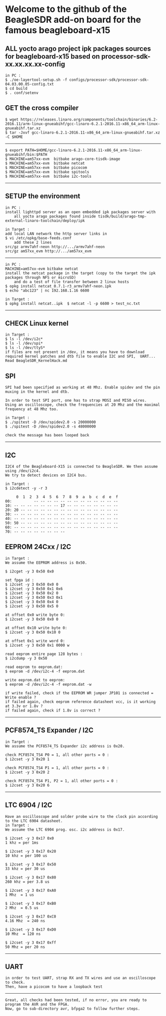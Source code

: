 

# Welcome to the github of the BeagleSDR add-on board for the famous beagleboard-x15

## ALL yocto arago project ipk packages sources for beagleboard-x15 based on processor-sdk-xx.xx.xx.xx-config

	in PC :
	$ ./oe-layertool-setup.sh -f configs/processor-sdk/processor-sdk-04.03.00.05-config.txt
	$ cd build
	$ . conf/setenv
	
## GET the cross compiler 
	$ wget https://releases.linaro.org/components/toolchain/binaries/6.2-2016.11/arm-linux-gnueabihf/gcc-linaro-6.2.1-2016.11-x86_64_arm-linux-gnueabihf.tar.xz
	$ tar -Jxvf gcc-linaro-6.2.1-2016.11-x86_64_arm-linux-gnueabihf.tar.xz -C $HOME
--------
	$ export PATH=$HOME/gcc-linaro-6.2.1-2016.11-x86_64_arm-linux-gnueabihf/bin:$PATH
	$ MACHINE=am57xx-evm  bitbake arago-core-tisdk-image
	$ MACHINE=am57xx-evm  bitbake netcat
	$ MACHINE=am57xx-evm  bitbake picocom
	$ MACHINE=am57xx-evm  bitbake spitools
	$ MACHINE=am57xx-evm  bitbake i2c-tools	

--------
## SETUP the environment

	in PC :
 	install lighttpd server as an open embedded ipk packages server with
        all yocto arago packages found inside tisdk/build/arago-tmp-external-linaro-toolchain/deploy/ipk

	in Target :
 	add local LAN network the http server links in
 	$ vi /etc/opkg/base-feeds.conf
        add these 2 lines
  	src/gz armv7ahf-neon http://.../armv7ahf-neon
  	src/gz am57xx_evm http://.../am57xx_evm

------

	in PC :
	MACHINE=am57xx-evm bitbake netcat
	install the netcat package in the target (copy to the target the ipk packages through NFS or microSD) 
        and do a test of file transfer between 2 linux hosts
	$ opkg install netcat_0.7.1-r3_armv7ahf-neon.ipk
	$ echo "abc123" | nc 192.168.1.16 6600

	in Target :
	$ opkg install netcat..ipk	$ netcat -l -p 6600 > test_nc.txt

------

## CHECK Linux kernel

	in Target :
	$ ls -l /dev/i2c*
	$ ls -l /dev/spi*
	$ ls -l /dev/ttyS*
	if files are not present in /dev, it means you have to download required kernel patches and dtb file to enable I2C and SPI,  UART... Read BeagleSDR_KernelHack.md
	

## SPI 

	SPI had been specified as working at 48 Mhz. Enable spidev and the pin muxing in the kernel and dtb.

	In order to test SPI port, one has to strap MOSI and MISO wires.
	Using an oscilloscope, check the frequencies at 20 Mhz and the maximal frequency at 48 Mhz too.
	
	in Target :
	$ ./spitest -D /dev/spidev2.0 -s 20000000
	$ ./spitest -D /dev/spidev2.0 -s 48000000
	
	check the message has been looped back

------

## I2C

	I2C4 of the Beagleboard-X15 is connected to BeagleSDR. We then assume using /dev/i2c4.
	We try to detect devices on I2C4 bus.
	
	in Target :
	$ i2cdetect -y -r 3
	
	     0  1  2  3  4  5  6  7  8  9  a  b  c  d  e  f
	00:          -- -- -- -- -- -- -- -- -- -- -- -- --
	10: -- -- -- -- -- -- -- 17 -- -- -- -- -- -- -- --
	20: 20 -- -- -- -- -- -- -- -- -- -- -- -- -- -- --
	30: -- -- -- -- -- -- -- -- -- -- -- -- -- -- -- --
	40: -- -- -- -- -- -- -- -- -- -- -- -- -- -- -- --
	50: 50 -- -- -- -- -- -- -- -- -- -- -- -- -- -- --
	60: -- -- -- -- -- -- -- -- -- -- -- -- -- -- -- --
	70: -- -- -- -- -- -- -- --

	

## EEPROM 24Cxx / I2C

	in Target :
	We assume the EEPROM address is 0x50.

	$ i2cget -y 3 0x50 0x0 

	set fpga id :
	$ i2cset -y 3 0x50 0x0 0
	$ i2cset -y 3 0x50 0x1 0x6
	$ i2cset -y 3 0x50 0x2 0
	$ i2cset -y 3 0x50 0x3 0x1
	$ i2cset -y 3 0x50 0x4 0
	$ i2cset -y 3 0x50 0x5 0

	at offset 0x0 write byte 0:
	$ i2cset -y 3 0x50 0x0 0

	at offset 0x10 write byte 0:
	$ i2cset -y 3 0x50 0x10 0

	at offset 0x1 write word 0:
	$ i2cset -y 3 0x50 0x1 0000 w

	read eeprom entire page 128 bytes :
	$ i2cdump -y 3 0x50
	
	read eeprom to eeprom.dat:
	$ eeprom -d /dev/i2c-4 -f eeprom.dat

	write eeprom.dat to eeprom:
	$ eeprom -d /dev/i2c-4 -f eeprom.dat -w

	if write failed, check if the EEPROM WR jumper JP101 is connected = Write enable ?
	if failed again, check eeprom reference datasheet vcc, is it working at 3.3v or 1.8v ?
	if failed again, check if 1.8v is correct ?


------

## PCF8574_TS Expander / I2C

	in Target :
	We assume the PCF8574_TS Expander i2c address is 0x20.
	
	check PCF8574_TS4 P0 = 1, all other ports = 0 :
	$ i2cset -y 3 0x20 1

	check PCF8574_TS4 P1 = 1, all other ports = 0 :
	$ i2cset -y 3 0x20 2

	check PCF8574_TS4 P1, P2 = 1, all other ports = 0 :
	$ i2cset -y 3 0x20 6

------

## LTC 6904 / I2C

	Have an oscilloscope and solder probe wire to the clock pin according to the LTC 6904 datasheet.
	in Target :
	We assume the LTC 6904 prog. osc. i2c address is 0x17.
	
	$ i2cset -y 3 0x17 0x0
	1 khz = per 1ms

	$ i2cset -y 3 0x17 0x20
	10 khz = per 100 us

	$ i2cset -y 3 0x17 0x50
	33 khz = per 30 us

	$ i2cset -y 3 0x17 0x80
	260 khz = per 3.8 us

	$ i2cset -y 3 0x17 0xA0
	1 Mhz  = 1 us

	$ i2cset -y 3 0x17 0xB0
	2 Mhz  = 0.5 us

	$ i2cset -y 3 0x17 0xC0
	4.16 Mhz  = 240 ns

	$ i2cset -y 3 0x17 0xD0
	10 Mhz  = 120 ns

	$ i2cset -y 3 0x17 0xff
	50 Mhz = per 20 ns
	
------

## UART

	in order to test UART, strap RX and TX wires and use an oscilloscope to check.
	Then, have a picocom to have a loopback test 

------

	Great, all checks had been tested, if no error, you are ready to program the AVR and the FPGA. 
	Now, go to sub-directory avr, bfpga2 to follow further steps.
